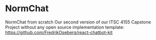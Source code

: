 # NormChat
NormChat from scratch
Our second version of our ITSC 4155 Capstone Project without any open source implementation 
template:
https://github.com/FredrikOseberg/react-chatbot-kit
